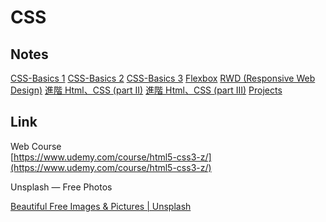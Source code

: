 # CSS

## Notes

[CSS-Basics 1](CSS%202bfcb99c975a4aeba793def3f0a2edf9/CSS-Basics%201%207ac21c4cc7c143b989612e979686b0ef.md)
[CSS-Basics 2](CSS%202bfcb99c975a4aeba793def3f0a2edf9/CSS-Basics%202%206658a332ca5846b8b05a29a6620cbd6e.md)
[CSS-Basics 3](CSS%202bfcb99c975a4aeba793def3f0a2edf9/CSS-Basics%203%20e7017ef2b7054f0ea279a7c330fd82dc.md)
[Flexbox](CSS%202bfcb99c975a4aeba793def3f0a2edf9/Flexbox%2051ce65b89c504e1b89216e3c23fe2d98.md)
[RWD (Responsive Web Design)](CSS%202bfcb99c975a4aeba793def3f0a2edf9/RWD%20(Responsive%20Web%20Design)%2057c3b4cddc29495aaa5db264723cbd29.md)
[進階 Html、CSS (part II)](CSS%202bfcb99c975a4aeba793def3f0a2edf9/%E9%80%B2%E9%9A%8E%20Html%E3%80%81CSS%20(part%20II)%204bae28b5564043349a4053eaf2bddd8d.md)
[進階 Html、CSS (part III)](CSS%202bfcb99c975a4aeba793def3f0a2edf9/%E9%80%B2%E9%9A%8E%20Html%E3%80%81CSS%20(part%20III)%20b15d9cc90a2f444e84324a6f6fde6850.md)
[Projects](CSS%202bfcb99c975a4aeba793def3f0a2edf9/Projects%204c3c6705afc24fb7a0b5c77c77b45b02.md)

## Link
Web Course  
[https://www.udemy.com/course/html5-css3-z/](https://www.udemy.com/course/html5-css3-z/)

Unsplash — Free Photos

[Beautiful Free Images & Pictures | Unsplash](https://unsplash.com/)
